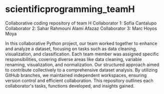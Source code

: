 # scientificprogramming_teamH
Collaborative coding repository of team H
Collaborator 1: Sofia Cantalupo
Collaborator 2: Sahar Rahmouni Alami Afazaz
Collaborator 3: Marc Hoyos Moya

In this collaborative Python project, our team worked together to enhance and analyze a dataset, focusing on tasks such as data cleaning, visualization, and classification. Each team member was assigned specific responsibilities, covering diverse areas like data cleaning, variable renaming, visualization, and normalization. Our structured approach aimed to contribute collectively to a comprehensive dataset analysis.
By utilizing GitHub branches, we maintained independent workspaces, ensuring version control and efficient collaboration. This repository outlines each collaborator's tasks, functions developed, and insights gained. 